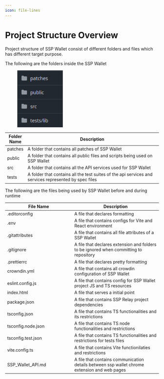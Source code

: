 ```yaml
---
icon: file-lines
---
```


# Project Structure Overview

Project structure of SSP Wallet consist of different folders and files which has different target purpose.

The following are the folders inside the SSP Wallet

<div align="left"><figure><img src="../.gitbook/assets/image (53).png" alt="" width="149"><figcaption></figcaption></figure></div>

<table><thead><tr><th>Folder Name</th><th width="568">Description</th></tr></thead><tbody><tr><td>patches</td><td>A folder that contains all patches of SSP Wallet</td></tr><tr><td>public</td><td>A folder that contains all public files and scripts being used on SSP Wallet</td></tr><tr><td>src</td><td>A folder that contains all the API services used for SSP Wallet</td></tr><tr><td>tests</td><td>A folder that contains all the test suites of the api services and services represented by spec files</td></tr></tbody></table>

The following are the files being used by SSP Wallet before and during runtime

<table><thead><tr><th width="206">File Name</th><th>Description</th></tr></thead><tbody><tr><td>.editorconfig</td><td>A file that declares formatting</td></tr><tr><td>.env</td><td>A file that contains configs for Vite and React environment</td></tr><tr><td>.gitattributes</td><td>A file that contains all file attributes of a SSP Wallet</td></tr><tr><td>.gitignore </td><td>A file that declares extension and folders to be ignored when committing to repository</td></tr><tr><td>.prettierrc</td><td>A file that declares pretty formatting</td></tr><tr><td>crowndin.yml</td><td>A file that contains all crowdin configuration of SSP Wallet</td></tr><tr><td>eslint.config.js</td><td>A file that contains config for SSP Wallet project JS and TS resources</td></tr><tr><td>index.html</td><td>A file that serves a initial point</td></tr><tr><td>package.json</td><td>A file that contains SSP Relay project dependencies</td></tr><tr><td>tsconfig.json </td><td>A file that contains TS functionalities and its restrictions</td></tr><tr><td>tsconfig.node.json</td><td>A file that contains TS node functionalities and restrictions</td></tr><tr><td>tsconfig.test.json</td><td>A file that contains TS functionalities and restrictions for tests files</td></tr><tr><td>vite.config.ts</td><td>A file that contains Vite functionilaties and restrictions</td></tr><tr><td>SSP_Wallet_API.md</td><td>A file that contains communication details between ssp wallet chrome extension and web pages</td></tr></tbody></table>
